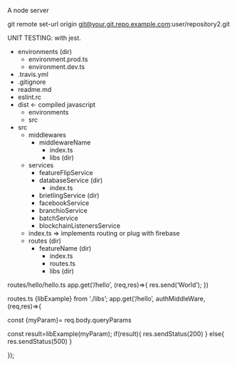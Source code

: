 ﻿A node server


git remote set-url origin git@your.git.repo.example.com:user/repository2.git

UNIT TESTING: with jest.




* environments (dir)
   * environment.prod.ts
   * environment.dev.ts
* .travis.yml
* .gitignore
* readme.md
* eslint.rc
* dist <- compiled javascript
   * environments
   * src
* src
   * middlewares
      * middlewareName
         * index.ts
         * libs (dir)
   * services
      * featureFlipService
      * databaseService (dir)
         * index.ts
      * brietlingService (dir)
      * facebookService
      * branchioService
      * batchService
      * blockchainListenersService
   * index.ts => implements routing or plug with firebase
   * routes (dir)
      * featureName (dir)
         * index.ts
         * routes.ts
         * libs (dir)




routes/hello/hello.ts
app.get(‘/hello’, (req,res)=>{
res.send(‘World’);
})


routes.ts
{libExample} from ‘./libs’;
app.get(‘/hello’, authMiddleWare, (req,res)=>{


const {myParam}= req.body.queryParams


const result=libExample(myParam);
if(result){
res.sendStatus(200)
}
else{
res.sendStatus(500)
}


});
